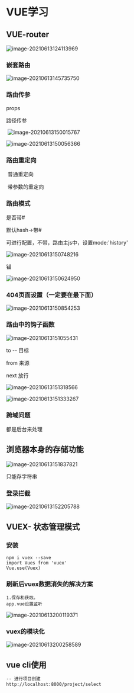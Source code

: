# VUE学习

## VUE-router

![image-20210613124113969](C:\Users\Admin\AppData\Roaming\Typora\typora-user-images\image-20210613124113969.png)

### 嵌套路由

![image-20210613145735750](C:\Users\Admin\AppData\Roaming\Typora\typora-user-images\image-20210613145735750.png)

### 路由传参

props

路径传参

​	![image-20210613150015767](C:\Users\Admin\AppData\Roaming\Typora\typora-user-images\image-20210613150015767.png)

![image-20210613150056366](C:\Users\Admin\AppData\Roaming\Typora\typora-user-images\image-20210613150056366.png)

### 路由重定向

​	普通重定向

​	带参数的重定向



### 路由模式

是否带#

默认hash->带#

可进行配置，不带，路由主js中，设置mode:'history'

![image-20210613150748216](C:\Users\Admin\AppData\Roaming\Typora\typora-user-images\image-20210613150748216.png)

锚

![image-20210613150624950](C:\Users\Admin\AppData\Roaming\Typora\typora-user-images\image-20210613150624950.png)

### 404页面设置（一定要在最下面）

![image-20210613150854253](C:\Users\Admin\AppData\Roaming\Typora\typora-user-images\image-20210613150854253.png)

### 路由中的钩子函数

![image-20210613151055431](C:\Users\Admin\AppData\Roaming\Typora\typora-user-images\image-20210613151055431.png)

to -- 目标

from  来源

next 放行

![image-20210613151318566](C:\Users\Admin\AppData\Roaming\Typora\typora-user-images\image-20210613151318566.png)

![image-20210613151333267](C:\Users\Admin\AppData\Roaming\Typora\typora-user-images\image-20210613151333267.png)

### 跨域问题

都是后台来处理

## 浏览器本身的存储功能

![image-20210613151837821](C:\Users\Admin\AppData\Roaming\Typora\typora-user-images\image-20210613151837821.png)

只能存字符串

### 登录拦截

![image-20210613152205788](C:\Users\Admin\AppData\Roaming\Typora\typora-user-images\image-20210613152205788.png)

## VUEX- 状态管理模式

### 安装

```
npm i vuex --save
import Vues from 'vuex'
Vue.use(Vuex)
```

### 刷新后vuex数据消失的解决方案

```
1.保存和获取。
app.vue设置监听
```

![image-20210613200119371](C:\Users\Admin\AppData\Roaming\Typora\typora-user-images\image-20210613200119371.png)

### vuex的模块化

![image-20210613200258589](C:\Users\Admin\AppData\Roaming\Typora\typora-user-images\image-20210613200258589.png)



## vue cli使用

```html
-- 进行项目创建
http://localhost:8000/project/select
```

